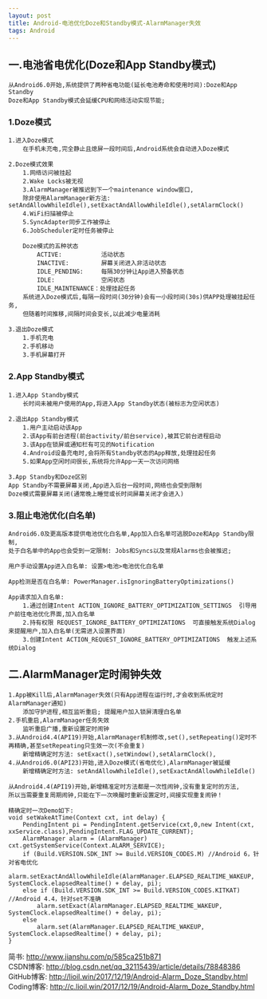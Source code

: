 ```yaml
---
layout: post
title: Android-电池优化Doze和Standby模式-AlarmManager失效
tags: Android
---
```

## 一.电池省电优化(Doze和App Standby模式)
	从Android6.0开始,系统提供了两种省电功能(延长电池寿命和使用时间):Doze和App Standby
	Doze和App Standby模式会延缓CPU和网络活动实现节能;
			
### 1.Doze模式
	1.进入Doze模式
		在手机未充电,完全静止且熄屏一段时间后,Android系统会自动进入Doze模式
		
	2.Doze模式效果
		1.网络访问被挂起
		2.Wake Locks被无视		
		3.AlarmManager被推迟到下一个maintenance window窗口,
		除非使用AlarmManager新方法: setAndAllowWhileIdle(),setExactAndAllowWhileIdle(),setAlarmClock()
		4.WiFi扫描被停止
		5.SyncAdapter同步工作被停止
		6.JobScheduler定时任务被停止
		
		Doze模式的五种状态
			ACTIVE:           活动状态
			INACTIVE:         屏幕关闭进入非活动状态
			IDLE_PENDING:     每隔30分钟让App进入预备状态
			IDLE:             空闲状态
			IDLE_MAINTENANCE：处理挂起任务		
		系统进入Doze模式后,每隔一段时间(30分钟)会有一小段时间(30s)供APP处理被挂起任务,
		但随着时间推移,间隔时间会变长,以此减少电量消耗
				
	3.退出Doze模式
		1.手机充电
		2.手机移动
		3.手机屏幕打开
		
### 2.App Standby模式
	1.进入App Standby模式
		长时间未被用户使用的App,将进入App Standby状态(被标志为空闲状态)
		
	2.退出App Standby模式
		1.用户主动启动该App
		2.该App有前台进程(前台activity/前台service),被其它前台进程启动
		3.该App在锁屏或通知栏有可见的Notification
		4.Android设备充电时,会将所有Standby状态的App释放,处理挂起任务
		5.如果App空闲时间很长,系统将允许App一天一次访问网络
		
	3.App Standby和Doze区别
	App Standby不需要屏幕关闭,App进入后台一段时间,网络也会受到限制
	Doze模式需要屏幕关闭(通常晚上睡觉或长时间屏幕关闭才会进入)
	
### 3.阻止电池优化(白名单)
	Android6.0及更高版本提供电池优化白名单,App加入白名单可逃脱Doze和App Standby限制,
	处于白名单中的App也会受到一定限制: Jobs和Syncs以及常规Alarms也会被推迟;
	
	用户手动设置App进入白名单: 设置>电池>电池优化白名单
	
	App检测是否在白名单: PowerManager.isIgnoringBatteryOptimizations()
	
	App请求加入白名单:
		1.通过创建Intent ACTION_IGNORE_BATTERY_OPTIMIZATION_SETTINGS  引导用户前往电池优化界面,加入白名单
		2.持有权限 REQUEST_IGNORE_BATTERY_OPTIMIZATIONS  可直接触发系统Dialog来提醒用户,加入白名单(无需进入设置界面)
		3.创建Intent ACTION_REQUEST_IGNORE_BATTERY_OPTIMIZATIONS  触发上述系统Dialog
	
## 二.AlarmManager定时闹钟失效
	1.App被Kill后,AlarmManager失效(只有App进程在运行时,才会收到系统定时AlarmManager通知)
		添加守护进程,相互监听重启; 提醒用户加入锁屏清理白名单
	2.手机重启,AlarmManager任务失效
		监听重启广播,重新设置定时闹钟
	3.从Android4.4(API19)开始,AlarmManager机制修改,set(),setRepeating()定时不再精确,甚至setRepeating只生效一次(不会重复)
		新增精确定时方法: setExact(),setWindow(),setAlarmClock(),
	4.从Android6.0(API23)开始,进入Doze模式(省电优化),AlarmManager被延缓
		新增精确定时方法: setAndAllowWhileIdle(),setExactAndAllowWhileIdle()
	
	从Android4.4(API19)开始,新增精准定时方法都是一次性闹钟,没有重复定时的方法,
	所以当需要重复周期闹钟,只能在下一次唤醒时重新设置定时,间接实现重复闹钟！

	精确定时一次Demo如下:
	void setWakeAtTime(Context cxt, int delay) {
		PendingIntent pi = PendingIntent.getService(cxt,0,new Intent(cxt, xxService.class),PendingIntent.FLAG_UPDATE_CURRENT); 
        AlarmManager alarm = (AlarmManager) cxt.getSystemService(Context.ALARM_SERVICE);
		if (Build.VERSION.SDK_INT >= Build.VERSION_CODES.M) //Android 6，针对省电优化
			alarm.setExactAndAllowWhileIdle(AlarmManager.ELAPSED_REALTIME_WAKEUP, SystemClock.elapsedRealtime() + delay, pi);
		else if (Build.VERSION.SDK_INT >= Build.VERSION_CODES.KITKAT) //Android 4.4，针对set不准确
			alarm.setExact(AlarmManager.ELAPSED_REALTIME_WAKEUP, SystemClock.elapsedRealtime() + delay, pi);
		else
			alarm.set(AlarmManager.ELAPSED_REALTIME_WAKEUP, SystemClock.elapsedRealtime() + delay, pi);   
    }

简书: http://www.jianshu.com/p/585ca251b871  
CSDN博客: http://blog.csdn.net/qq_32115439/article/details/78848386  
GitHub博客: http://lioil.win/2017/12/19/Android-Alarm_Doze_Standby.html  
Coding博客: http://c.lioil.win/2017/12/19/Android-Alarm_Doze_Standby.html